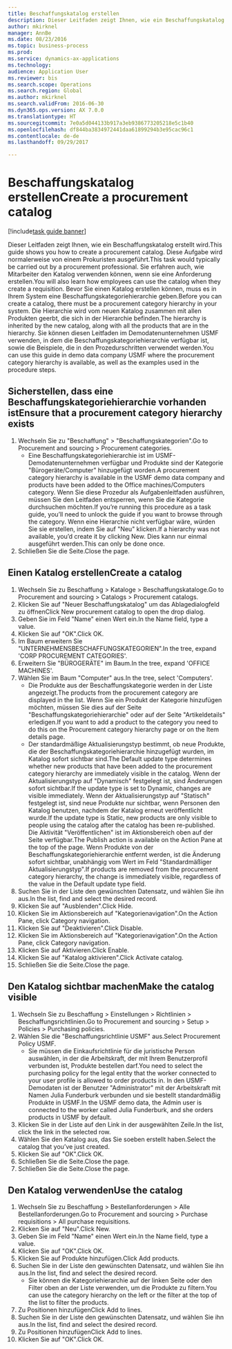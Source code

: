 ```yaml
--- 
title: Beschaffungskatalog erstellen
description: Dieser Leitfaden zeigt Ihnen, wie ein Beschaffungskatalog erstellt wird.
author: mkirknel
manager: AnnBe
ms.date: 08/23/2016
ms.topic: business-process
ms.prod: 
ms.service: dynamics-ax-applications
ms.technology: 
audience: Application User
ms.reviewer: bis
ms.search.scope: Operations
ms.search.region: Global
ms.author: mkirknel
ms.search.validFrom: 2016-06-30
ms.dyn365.ops.version: AX 7.0.0
ms.translationtype: HT
ms.sourcegitcommit: 7e0a5d044133b917a3eb9386773205218e5c1b40
ms.openlocfilehash: df844ba3834972441daa61899294b3e95cac96c1
ms.contentlocale: de-de
ms.lasthandoff: 09/29/2017

---
```

# <a name="create-a-procurement-catalog"></a><span data-ttu-id="3b248-103">Beschaffungskatalog erstellen</span><span class="sxs-lookup"><span data-stu-id="3b248-103">Create a procurement catalog</span></span>

[!include[task guide banner](../../includes/task-guide-banner.md)]

<span data-ttu-id="3b248-104">Dieser Leitfaden zeigt Ihnen, wie ein Beschaffungskatalog erstellt wird.</span><span class="sxs-lookup"><span data-stu-id="3b248-104">This guide shows you how to create a procurement catalog.</span></span> <span data-ttu-id="3b248-105">Diese Aufgabe wird normalerweise von einem Prokuristen ausgeführt.</span><span class="sxs-lookup"><span data-stu-id="3b248-105">This task would typically be carried out by a procurement professional.</span></span> <span data-ttu-id="3b248-106">Sie erfahren auch, wie Mitarbeiter den Katalog verwenden können, wenn sie eine Anforderung erstellen.</span><span class="sxs-lookup"><span data-stu-id="3b248-106">You will also learn how employees can use the catalog when they create a requisition.</span></span> <span data-ttu-id="3b248-107">Bevor Sie einen Katalog erstellen können, muss es in Ihrem System eine Beschaffungskategoriehierarchie geben.</span><span class="sxs-lookup"><span data-stu-id="3b248-107">Before you can create a catalog, there must be a procurement category hierarchy in your system.</span></span> <span data-ttu-id="3b248-108">Die Hierarchie wird vom neuen Katalog zusammen mit allen Produkten geerbt, die sich in der Hierarchie befinden.</span><span class="sxs-lookup"><span data-stu-id="3b248-108">The hierarchy is inherited by the new catalog, along with all the products that are in the hierarchy.</span></span> <span data-ttu-id="3b248-109">Sie können diesen Leitfaden im Demodatenunternehmen USMF verwenden, in dem die Beschaffungskategoriehierarchie verfügbar ist, sowie die Beispiele, die in den Prozedurschritten verwendet werden.</span><span class="sxs-lookup"><span data-stu-id="3b248-109">You can use this guide in demo data company USMF where the procurement category hierarchy is available, as well as the examples used in the procedure steps.</span></span>


## <a name="ensure-that-a-procurement-category-hierarchy-exists"></a><span data-ttu-id="3b248-110">Sicherstellen, dass eine Beschaffungskategoriehierarchie vorhanden ist</span><span class="sxs-lookup"><span data-stu-id="3b248-110">Ensure that a procurement category hierarchy exists</span></span>
1. <span data-ttu-id="3b248-111">Wechseln Sie zu "Beschaffung" > "Beschaffungskategorien".</span><span class="sxs-lookup"><span data-stu-id="3b248-111">Go to Procurement and sourcing > Procurement categories.</span></span>
    * <span data-ttu-id="3b248-112">Eine Beschaffungskategoriehierarchie ist im USMF-Demodatenunternehmen verfügbar und Produkte sind der Kategorie "Bürogeräte/Computer" hinzugefügt worden.</span><span class="sxs-lookup"><span data-stu-id="3b248-112">A procurement category hierarchy is available in the USMF demo data company and products have been added to the Office machines/Computers category.</span></span> <span data-ttu-id="3b248-113">Wenn Sie diese Prozedur als Aufgabenleitfaden ausführen, müssen Sie den Leitfaden entsperren, wenn Sie die Kategorie durchsuchen möchten.</span><span class="sxs-lookup"><span data-stu-id="3b248-113">If you’re running this procedure as a task guide, you’ll need to unlock the guide if you want to browse through the category.</span></span> <span data-ttu-id="3b248-114">Wenn eine Hierarchie nicht verfügbar wäre, würden Sie sie erstellen, indem Sie auf "Neu" klicken.</span><span class="sxs-lookup"><span data-stu-id="3b248-114">If a hierarchy was not available, you’d create it by clicking New.</span></span> <span data-ttu-id="3b248-115">Dies kann nur einmal ausgeführt werden.</span><span class="sxs-lookup"><span data-stu-id="3b248-115">This can only be done once.</span></span>  
2. <span data-ttu-id="3b248-116">Schließen Sie die Seite.</span><span class="sxs-lookup"><span data-stu-id="3b248-116">Close the page.</span></span>

## <a name="create-a-catalog"></a><span data-ttu-id="3b248-117">Einen Katalog erstellen</span><span class="sxs-lookup"><span data-stu-id="3b248-117">Create a catalog</span></span>
1. <span data-ttu-id="3b248-118">Wechseln Sie zu Beschaffung > Kataloge > Beschaffungskataloge.</span><span class="sxs-lookup"><span data-stu-id="3b248-118">Go to Procurement and sourcing > Catalogs > Procurement catalogs.</span></span>
2. <span data-ttu-id="3b248-119">Klicken Sie auf "Neuer Beschaffungskatalog" um das Ablagedialogfeld zu öffnen</span><span class="sxs-lookup"><span data-stu-id="3b248-119">Click New procurement catalog to open the drop dialog.</span></span>
3. <span data-ttu-id="3b248-120">Geben Sie im Feld "Name" einen Wert ein.</span><span class="sxs-lookup"><span data-stu-id="3b248-120">In the Name field, type a value.</span></span>
4. <span data-ttu-id="3b248-121">Klicken Sie auf "OK".</span><span class="sxs-lookup"><span data-stu-id="3b248-121">Click OK.</span></span>
5. <span data-ttu-id="3b248-122">Im Baum erweitern Sie "UNTERNEHMENSBESCHAFFUNGSKATEGORIEN".</span><span class="sxs-lookup"><span data-stu-id="3b248-122">In the tree, expand 'CORP PROCUREMENT CATEGORIES'.</span></span>
6. <span data-ttu-id="3b248-123">Erweitern Sie "BÜROGERÄTE" im Baum.</span><span class="sxs-lookup"><span data-stu-id="3b248-123">In the tree, expand 'OFFICE MACHINES'.</span></span>
7. <span data-ttu-id="3b248-124">Wählen Sie im Baum "Computer" aus.</span><span class="sxs-lookup"><span data-stu-id="3b248-124">In the tree, select 'Computers'.</span></span>
    * <span data-ttu-id="3b248-125">Die Produkte aus der Beschaffungskategorie werden in der Liste angezeigt.</span><span class="sxs-lookup"><span data-stu-id="3b248-125">The products from the procurement category are displayed in the list.</span></span> <span data-ttu-id="3b248-126">Wenn Sie ein Produkt der Kategorie hinzufügen möchten, müssen Sie dies auf der Seite "Beschaffungskategoriehierarchie" oder auf der Seite "Artikeldetails" erledigen.</span><span class="sxs-lookup"><span data-stu-id="3b248-126">If you want to add a product to the category you need to do this on the Procurement category hierarchy page or on the Item details page.</span></span>  
    * <span data-ttu-id="3b248-127">Der standardmäßige Aktualisierungstyp bestimmt, ob neue Produkte, die der Beschaffungskategoriehierarchie hinzugefügt wurden, im Katalog sofort sichtbar sind.</span><span class="sxs-lookup"><span data-stu-id="3b248-127">The Default update type determines whether new products that have been added to the procurement category hierarchy are immediately visible in the catalog.</span></span> <span data-ttu-id="3b248-128">Wenn der Aktualisierungstyp auf "Dynamisch" festgelegt ist, sind Änderungen sofort sichtbar.</span><span class="sxs-lookup"><span data-stu-id="3b248-128">If the update type is set to Dynamic, changes are visible immediately.</span></span> <span data-ttu-id="3b248-129">Wenn der Aktualisierungstyp auf "Statisch" festgelegt ist, sind neue Produkte nur sichtbar, wenn Personen den Katalog benutzen, nachdem der Katalog erneut veröffentlicht wurde.</span><span class="sxs-lookup"><span data-stu-id="3b248-129">If the update type is Static, new products are only visible to people using the catalog after the catalog has been re-published.</span></span> <span data-ttu-id="3b248-130">Die Aktivität "Veröffentlichen" ist im Aktionsbereich oben auf der Seite verfügbar.</span><span class="sxs-lookup"><span data-stu-id="3b248-130">The Publish action is available on the Action Pane at the top of the page.</span></span> <span data-ttu-id="3b248-131">Wenn Produkte von der Beschaffungskategoriehierarchie entfernt werden, ist die Änderung sofort sichtbar, unabhängig vom Wert im Feld "Standardmäßiger Aktualisierungstyp".</span><span class="sxs-lookup"><span data-stu-id="3b248-131">If products are removed from the procurement category hierarchy, the change is immediately visible, regardless of the value in the Default update type field.</span></span>  
8. <span data-ttu-id="3b248-132">Suchen Sie in der Liste den gewünschten Datensatz, und wählen Sie ihn aus.</span><span class="sxs-lookup"><span data-stu-id="3b248-132">In the list, find and select the desired record.</span></span>
9. <span data-ttu-id="3b248-133">Klicken Sie auf "Ausblenden".</span><span class="sxs-lookup"><span data-stu-id="3b248-133">Click Hide.</span></span>
10. <span data-ttu-id="3b248-134">Klicken Sie im Aktionsbereich auf "Kategorienavigation".</span><span class="sxs-lookup"><span data-stu-id="3b248-134">On the Action Pane, click Category navigation.</span></span>
11. <span data-ttu-id="3b248-135">Klicken Sie auf "Deaktivieren".</span><span class="sxs-lookup"><span data-stu-id="3b248-135">Click Disable.</span></span>
12. <span data-ttu-id="3b248-136">Klicken Sie im Aktionsbereich auf "Kategorienavigation".</span><span class="sxs-lookup"><span data-stu-id="3b248-136">On the Action Pane, click Category navigation.</span></span>
13. <span data-ttu-id="3b248-137">Klicken Sie auf Aktivieren.</span><span class="sxs-lookup"><span data-stu-id="3b248-137">Click Enable.</span></span>
14. <span data-ttu-id="3b248-138">Klicken Sie auf "Katalog aktivieren".</span><span class="sxs-lookup"><span data-stu-id="3b248-138">Click Activate catalog.</span></span>
15. <span data-ttu-id="3b248-139">Schließen Sie die Seite.</span><span class="sxs-lookup"><span data-stu-id="3b248-139">Close the page.</span></span>

## <a name="make-the-catalog-visible"></a><span data-ttu-id="3b248-140">Den Katalog sichtbar machen</span><span class="sxs-lookup"><span data-stu-id="3b248-140">Make the catalog visible</span></span>
1. <span data-ttu-id="3b248-141">Wechseln Sie zu Beschaffung > Einstellungen > Richtlinien > Beschaffungsrichtlinien.</span><span class="sxs-lookup"><span data-stu-id="3b248-141">Go to Procurement and sourcing > Setup > Policies > Purchasing policies.</span></span>
2. <span data-ttu-id="3b248-142">Wählen Sie die "Beschaffungsrichtlinie USMF" aus.</span><span class="sxs-lookup"><span data-stu-id="3b248-142">Select Procurement Policy USMF.</span></span>
    * <span data-ttu-id="3b248-143">Sie müssen die Einkaufsrichtlinie für die juristische Person auswählen, in der die Arbeitskraft, der mit Ihrem Benutzerprofil verbunden ist, Produkte bestellen darf.</span><span class="sxs-lookup"><span data-stu-id="3b248-143">You need to select the purchasing policy for the legal entity that the worker connected to your user profile is allowed to order products in.</span></span> <span data-ttu-id="3b248-144">In den USMF-Demodaten ist der Benutzer "Administrator" mit der Arbeitskraft mit Namen Julia Funderburk verbunden und sie bestellt standardmäßig Produkte in USMF.</span><span class="sxs-lookup"><span data-stu-id="3b248-144">In the USMF demo data, the Admin user is connected to the worker called Julia Funderburk, and she orders products in USMF by default.</span></span>  
3. <span data-ttu-id="3b248-145">Klicken Sie in der Liste auf den Link in der ausgewählten Zeile.</span><span class="sxs-lookup"><span data-stu-id="3b248-145">In the list, click the link in the selected row.</span></span>
4. <span data-ttu-id="3b248-146">Wählen Sie den Katalog aus, das Sie soeben erstellt haben.</span><span class="sxs-lookup"><span data-stu-id="3b248-146">Select the catalog that you’ve just created.</span></span>
5. <span data-ttu-id="3b248-147">Klicken Sie auf "OK".</span><span class="sxs-lookup"><span data-stu-id="3b248-147">Click OK.</span></span>
6. <span data-ttu-id="3b248-148">Schließen Sie die Seite.</span><span class="sxs-lookup"><span data-stu-id="3b248-148">Close the page.</span></span>
7. <span data-ttu-id="3b248-149">Schließen Sie die Seite.</span><span class="sxs-lookup"><span data-stu-id="3b248-149">Close the page.</span></span>

## <a name="use-the-catalog"></a><span data-ttu-id="3b248-150">Den Katalog verwenden</span><span class="sxs-lookup"><span data-stu-id="3b248-150">Use the catalog</span></span>
1. <span data-ttu-id="3b248-151">Wechseln Sie zu Beschaffung > Bestellanforderungen > Alle Bestellanforderungen.</span><span class="sxs-lookup"><span data-stu-id="3b248-151">Go to Procurement and sourcing > Purchase requisitions > All purchase requisitions.</span></span>
2. <span data-ttu-id="3b248-152">Klicken Sie auf "Neu".</span><span class="sxs-lookup"><span data-stu-id="3b248-152">Click New.</span></span>
3. <span data-ttu-id="3b248-153">Geben Sie im Feld "Name" einen Wert ein.</span><span class="sxs-lookup"><span data-stu-id="3b248-153">In the Name field, type a value.</span></span>
4. <span data-ttu-id="3b248-154">Klicken Sie auf "OK".</span><span class="sxs-lookup"><span data-stu-id="3b248-154">Click OK.</span></span>
5. <span data-ttu-id="3b248-155">Klicken Sie auf Produkte hinzufügen.</span><span class="sxs-lookup"><span data-stu-id="3b248-155">Click Add products.</span></span>
6. <span data-ttu-id="3b248-156">Suchen Sie in der Liste den gewünschten Datensatz, und wählen Sie ihn aus.</span><span class="sxs-lookup"><span data-stu-id="3b248-156">In the list, find and select the desired record.</span></span>
    * <span data-ttu-id="3b248-157">Sie können die Kategoriehierarchie auf der linken Seite oder den Filter oben an der Liste verwenden, um die Produkte zu filtern.</span><span class="sxs-lookup"><span data-stu-id="3b248-157">You can use the category hierarchy on the left or the filter at the top of the list to filter the products.</span></span>  
7. <span data-ttu-id="3b248-158">Zu Positionen hinzufügen</span><span class="sxs-lookup"><span data-stu-id="3b248-158">Click Add to lines.</span></span>
8. <span data-ttu-id="3b248-159">Suchen Sie in der Liste den gewünschten Datensatz, und wählen Sie ihn aus.</span><span class="sxs-lookup"><span data-stu-id="3b248-159">In the list, find and select the desired record.</span></span>
9. <span data-ttu-id="3b248-160">Zu Positionen hinzufügen</span><span class="sxs-lookup"><span data-stu-id="3b248-160">Click Add to lines.</span></span>
10. <span data-ttu-id="3b248-161">Klicken Sie auf "OK".</span><span class="sxs-lookup"><span data-stu-id="3b248-161">Click OK.</span></span>


